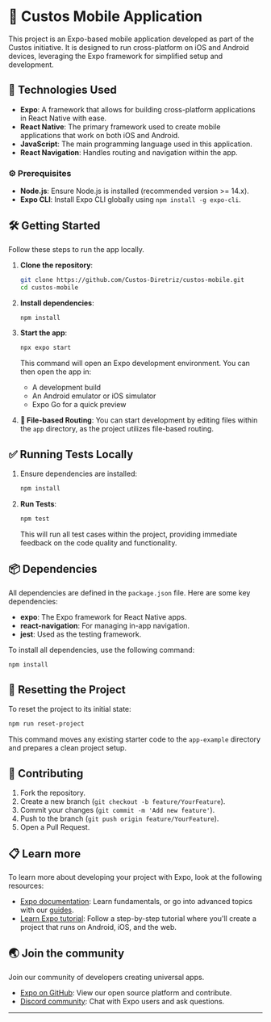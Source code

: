 
# 📱 Custos Mobile Application

This project is an Expo-based mobile application developed as part of the Custos initiative. It is designed to run cross-platform on iOS and Android devices, leveraging the Expo framework for simplified setup and development.

## 🚀 Technologies Used

- **Expo**: A framework that allows for building cross-platform applications in React Native with ease.
- **React Native**: The primary framework used to create mobile applications that work on both iOS and Android.
- **JavaScript**: The main programming language used in this application.
- **React Navigation**: Handles routing and navigation within the app.

### ⚙️ Prerequisites

- **Node.js**: Ensure Node.js is installed (recommended version >= 14.x).
- **Expo CLI**: Install Expo CLI globally using `npm install -g expo-cli`.

## 🛠️ Getting Started

Follow these steps to run the app locally.

1. **Clone the repository**:

    ```bash
    git clone https://github.com/Custos-Diretriz/custos-mobile.git
    cd custos-mobile
    ```

2. **Install dependencies**:

    ```bash
    npm install
    ```

3. **Start the app**:

    ```bash
    npx expo start
    ```

   This command will open an Expo development environment. You can then open the app in:
   - A development build
   - An Android emulator or iOS simulator
   - Expo Go for a quick preview

4. **📂 File-based Routing**: You can start development by editing files within the `app` directory, as the project utilizes file-based routing.

## ✅ Running Tests Locally

1. Ensure dependencies are installed:

    ```bash
    npm install
    ```

2. **Run Tests**:

    ```bash
    npm test
    ```

   This will run all test cases within the project, providing immediate feedback on the code quality and functionality.

## 📦 Dependencies

All dependencies are defined in the `package.json` file. Here are some key dependencies:

- **expo**: The Expo framework for React Native apps.
- **react-navigation**: For managing in-app navigation.
- **jest**: Used as the testing framework.

To install all dependencies, use the following command:

```bash
npm install
```

## 🔄 Resetting the Project

To reset the project to its initial state:

```bash
npm run reset-project
```

This command moves any existing starter code to the `app-example` directory and prepares a clean project setup.

## 🤝 Contributing

1. Fork the repository.
2. Create a new branch (`git checkout -b feature/YourFeature`).
3. Commit your changes (`git commit -m 'Add new feature'`).
4. Push to the branch (`git push origin feature/YourFeature`).
5. Open a Pull Request.

## 📋 Learn more

To learn more about developing your project with Expo, look at the following resources:

- [Expo documentation](https://docs.expo.dev/): Learn fundamentals, or go into advanced topics with our [guides](https://docs.expo.dev/guides).
- [Learn Expo tutorial](https://docs.expo.dev/tutorial/introduction/): Follow a step-by-step tutorial where you'll create a project that runs on Android, iOS, and the web.

## 🌏 Join the community

Join our community of developers creating universal apps.

- [Expo on GitHub](https://github.com/expo/expo): View our open source platform and contribute.
- [Discord community](https://chat.expo.dev): Chat with Expo users and ask questions.

---